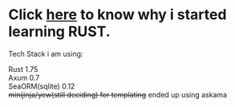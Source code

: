 # Click <a href="https://youtu.be/LDU_Txk06tM?t=66">here</a> to know why i started learning RUST.

Tech Stack i am using:<br>

Rust 1.75<br>
Axum 0.7<br>
SeaORM(sqlite) 0.12<br>
<s>minijinja/yew(still deciding) for templating</s> ended up using askama<br>


